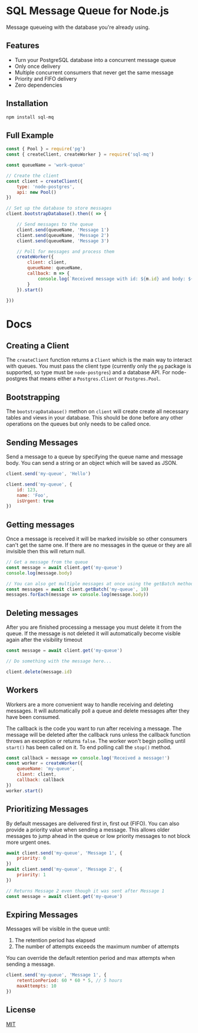 # SQL Message Queue for Node.js

Message queueing with the database you're already using.

## Features
* Turn your PostgreSQL database into a concurrent message queue
* Only once delivery
* Multiple concurrent consumers that never get the same message
* Priority and FIFO delivery
* Zero dependencies

## Installation
```bash
npm install sql-mq
```

## Full Example
```js
const { Pool } = require('pg')
const { createClient, createWorker } = require('sql-mq')

const queueName = 'work-queue'

// Create the client
const client = createClient({
    type: 'node-postgres',
    api: new Pool()
})

// Set up the database to store messages
client.bootstrapDatabase().then(( => {

    // Send messages to the queue
    client.send(queueName, 'Message 1')
    client.send(queueName, 'Message 2')
    client.send(queueName, 'Message 3')

    // Poll for messages and process them
    createWorker({
        client: client,
        queueName: queueName,
        callback: m => {
            console.log(`Received message with id: ${m.id} and body: ${m.body}`)
        }
    }).start()

}))
```

# Docs

## Creating a Client
The `createClient` function returns a `Client` which is the main way to interact with queues. You must pass the client type (currently only the `pg` package is supported, so type must be `node-postgres`) and a database API. For node-postgres that means either a `Postgres.Client` or `Postgres.Pool`.

## Bootstrapping
The `bootstrapDatabase()` methon on `client` will create create all necessary tables and views in your database. This should be done before any other operations on the queues but only needs to be called once.

## Sending Messages
Send a message to a queue by specifying the queue name and message body. You can send a string or an object which will be saved as JSON.
```js
client.send('my-queue', 'Hello')

client.send('my-queue', {
    id: 123,
    name: 'Foo',
    isUrgent: true
})
```

## Getting messages
Once a message is received it will be marked invisible so other consumers can't get the same one. If there are no messages in the queue or they are all invisible then this will return null.
```js
// Get a message from the queue
const message = await client.get('my-queue')
console.log(message.body)

// You can also get multiple messages at once using the getBatch method
const messages = await client.getBatch('my-queue', 10)
messages.forEach(message => console.log(message.body))
```

## Deleting messages
After you are finished processing a message you must delete it from the queue. If the message is not deleted it will automatically become visible again after the visibility timeout
```js
const message = await client.get('my-queue')

// Do something with the message here...

client.delete(message.id)
```

## Workers
Workers are a more convenient way to handle receiving and deleting messages. It will automatically poll a queue and delete messages after they have been consumed.

The callback is the code you want to run after receiving a message. The message will be deleted after the callback runs unless the callback function throws an exception or returns `false`. The worker won't begin polling until `start()` has been called on it. To end polling call the `stop()` method.
```js
const callback = message => console.log('Received a message!')
const worker = createWorker({
    queueName: 'my-queue',
    client: client,
    callback: callback
})
worker.start()
```

## Prioritizing Messages
By default messages are delivered first in, first out (FIFO). You can also provide a priority value when sending a message. This allows older messages to jump ahead in the queue or low priority messages to not block more urgent ones.
```js
await client.send('my-queue', 'Message 1', {
    priority: 0
})
await client.send('my-queue', 'Message 2', {
    priority: 1
})

// Returns Message 2 even though it was sent after Message 1
const message = await client.get('my-queue')
```

## Expiring Messages
Messages will be visible in the queue until:
1. The retention period has elapsed
2. The number of attempts exceeds the maximum number of attempts

You can override the default retention period and max attempts when sending a message.
```js
client.send('my-queue', 'Message 1', {
    retentionPeriod: 60 * 60 * 5, // 5 hours
    maxAttempts: 10
})
```

## License
[MIT](https://github.com/jegan321/sql-mq/blob/master/LICENSE)
